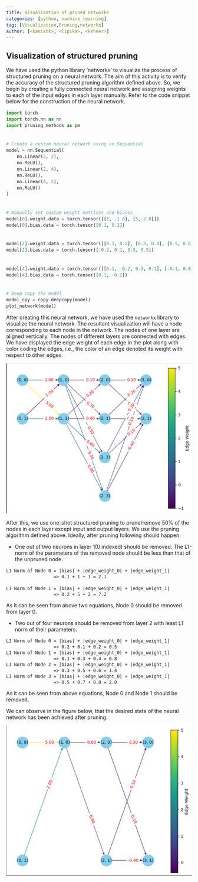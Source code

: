 ```yaml
---
title: Visualization of pruned networks
categories: [python, machine_learning]
tag: [Visualization,Pruning,networkx]
author: [<kanishk>, <lipika>, <ksheer>]
---
```


## Visualization of structured pruning
We have used the python library ‘networkx’ to visualize the process of structured pruning on a neural network. The aim of this activity is to verify the accuracy of the structured pruning algorithm defined above. So, we begin by creating a fully connected neural network and assigning weights to each of the input edges in each layer manually. Refer to the code snippet below for the construction of the neural network.


```python
import torch
import torch.nn as nn
import pruning_methods as pm


# Create a custom neural network using nn.Sequential
model = nn.Sequential(
    nn.Linear(2, 2),
    nn.ReLU(),
    nn.Linear(2, 4),
    nn.ReLU(),
    nn.Linear(4, 2),
    nn.ReLU()
)


# Manually set custom weight matrices and biases
model[0].weight.data = torch.tensor([[1, -1.0], [5, 2.0]])
model[0].bias.data = torch.tensor([0.1, 0.2])


model[2].weight.data = torch.tensor([[0.1, 0.2], [0.3, 0.4], [0.5, 0.6], [0.7, 0.8]])
model[2].bias.data = torch.tensor([-0.2, 0.1, 0.3, 0.5])


model[4].weight.data = torch.tensor([[0.1, -0.2, 0.3, 0.1], [-0.1, 0.8, 0.1, -0.4]])
model[4].bias.data = torch.tensor([0.1, -0.2])


# Deep copy the model
model_cpy = copy.deepcopy(model)
plot_network(model)
```

After creating this neural network, we have used the `networkx` library to visualize the neural network. The resultant visualization will have a node corresponding to each node in the network. The nodes of one layer are aligned vertically. The nodes of different layers are connected with edges. We have displayed the edge weight of each edge in the plot along with color coding the edges, i.e., the color of an edge denoted its weight with respect to other edges. 

![Pruning](/assets/img/pruning-visualization-1.png)

After this, we use one_shot structured pruning to prune/remove 50% of the nodes in each layer except input and output layers. We use the pruning algorithm defined above. Ideally, after pruning following should happen:
* One out of two neurons in layer 1(0 indexed) should be removed. The L1-norm of the parameters of the removed node should be less than that of the unpruned node.

```
L1 Norm of Node 0 = |bias| + |edge_weight_0| + |edge_weight_1| 
                  => 0.1 + 1 + 1 = 2.1

L1 Norm of Node 1 = |bias| + |edge_weight_0| + |edge_weight_1| 
                  => 0.2 + 5 + 2 = 7.2
```

As it can be seen from above two equations, Node 0 should be removed from layer 0. 

* Two out of four neurons should be removed from layer 2 with least L1 norm of their parameters.

```
L1 Norm of Node 0 = |bias| + |edge_weight_0| + |edge_weight_1| 
                  => 0.2 + 0.1 + 0.2 = 0.5
L1 Norm of Node 1 = |bias| + |edge_weight_0| + |edge_weight_1| 
                  => 0.1 + 0.3 + 0.4 = 0.8
L1 Norm of Node 2 = |bias| + |edge_weight_0| + |edge_weight_1| 
                  => 0.3 + 0.5 + 0.6 = 1.4
L1 Norm of Node 3 = |bias| + |edge_weight_0| + |edge_weight_1| 
                  => 0.5 + 0.7 + 0.8 = 2.0
```
As it can be seen from above equations, Node 0 and Node 1 should be removed. 

We can observe in the figure below, that the desired state of the neural network has been achieved after pruning. 

![Pruning](/assets/img/pruning-visualization-2.png)